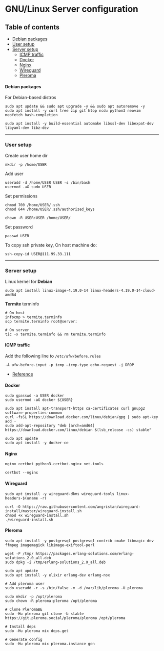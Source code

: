 # GNU/Linux Server configuration


## Table of contents
- [Debian packages](#debian-packages)
- [User setup](#user-setup)
- [Server setup](#server-setup)
  - [ICMP traffic](#icmp-traffic)
  - [Docker](#docker)
  - [Nginx](#nginx)
  - [Wireguard](#wireguard)
  - [Pleroma](#pleroma)

#### Debian packages

For Debian-based distros

```
sudo apt update && sudo apt upgrade -y && sudo apt autoremove -y
sudo apt install -y curl tree zip git htop ncdu python3 neovim neofetch bash-completion

sudo apt install -y build-essential automake libssl-dev libexpat-dev libyaml-dev libz-dev

```

---
### User setup

Create user home dir
```
mkdir -p /home/USER
```

Add user
```
useradd -d /home/USER USER -s /bin/bash
usermod -aG sudo USER
```

Set permissions
```
chmod 700 /home/USER/.ssh
chmod 644 /home/USER/.ssh/authorized_keys

chown -R USER:USER /home/USER/
```

Set password
```
passwd USER
```

To copy ssh private key,
On host machine do:
```
ssh-copy-id USER@111.99.33.111
```

---
### Server setup

Linux kernel for **Debian**
```
sudo apt install linux-image-4.19.0-14 linux-headers-4.19.0-14-cloud-amd64
```

**Termite** terminfo
```
# On host
infocmp > termite.terminfo
scp termite.terminfo root@server:

# On server
tic -x termite.terminfo && rm termite.terminfo
```

#### ICMP traffic

Add the following line to `/etc/ufw/before.rules`
```
-A ufw-before-input -p icmp —icmp-type echo-request -j DROP
```

- [Reference](https://xakinfo.ru/os/kak-ubrat-opredelenie-tunnelja-dvustoronnij-ping-v-vpn/)

#### Docker
```
sudo gpasswd -a USER docker
sudo usermod -aG docker ${USER}

sudo apt install apt-transport-https ca-certificates curl gnupg2 software-properties-common
curl -fsSL https://download.docker.com/linux/debian/gpg | sudo apt-key add -
sudo add-apt-repository "deb [arch=amd64] https://download.docker.com/linux/debian $(lsb_release -cs) stable"

sudo apt update
sudo apt install -y docker-ce
```

#### Nginx

```
nginx certbot python3-certbot-nginx net-tools

certbot --nginx
```

#### Wireguard

```
sudo apt install -y wireguard-dkms wireguard-tools linux-headers-$(uname -r)

curl -O https://raw.githubusercontent.com/angristan/wireguard-install/master/wireguard-install.sh
chmod +x wireguard-install.sh
./wireguard-install.sh
```


#### Pleroma
```
sudo apt install -y postgresql postgresql-contrib cmake libmagic-dev ffmpeg imagemagick libimage-exiftool-perl

wget -P /tmp/ https://packages.erlang-solutions.com/erlang-solutions_2.0_all.deb
sudo dpkg -i /tmp/erlang-solutions_2.0_all.deb

sudo apt update
sudo apt install -y elixir erlang-dev erlang-nox

# Add pleroma user
sudo useradd -r -s /bin/false -m -d /var/lib/pleroma -U pleroma

sudo mkdir -p /opt/pleroma
sudo chown -R pleroma:pleroma /opt/pleroma

# Clone PleromaBE
sudo -Hu pleroma git clone -b stable https://git.pleroma.social/pleroma/pleroma /opt/pleroma

# Install deps
sudo -Hu pleroma mix deps.get

# Generate config
sudo -Hu pleroma mix pleroma.instance gen
```
